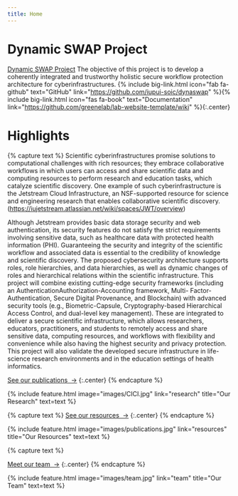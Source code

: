 ```yaml
---
title: Home
---
```


# Dynamic SWAP Project

[Dynamic SWAP Project](https://science.iupui.edu/cs/research/faculty-labs/dynaswap/index.html) The objective of this project is to develop a coherently integrated and trustworthy holistic secure workflow protection architecture for cyberinfrastructures. 
{% include big-link.html icon="fab fa-github" text="GitHub" link="https://github.com/iupui-soic/dynaswap" %}{% include big-link.html icon="fas fa-book" text="Documentation" link="https://github.com/greenelab/lab-website-template/wiki" %}{:.center}

<!-- section break -->

# Highlights

{% capture text %}
Scientific cyberinfrastructures promise solutions to computational challenges with rich resources; they embrace collaborative workflows in which users can access and share scientific data and computing resources to perform research and education tasks, which catalyze scientific discovery. One example of such cyberinfrastructure is the Jetstream Cloud Infrastructure, an NSF-supported resource for science and engineering research that enables collaborative scientific discovery. 
(https://iujetstream.atlassian.net/wiki/spaces/JWT/overview)

Although Jetstream provides basic data storage security and web authentication, its security features do not satisfy the strict requirements involving sensitive data, such as healthcare data with protected health information (PHI). Guaranteeing the security and integrity of the scientific workflow and associated data is essential to the credibility of knowledge and scientific discovery. The proposed cybersecurity architecture supports roles, role hierarchies, and data hierarchies, as well as dynamic changes of roles and hierarchical relations within the scientific infrastructure. This project will combine existing cutting-edge security frameworks (including an AuthenticationAuthorization-Accounting framework, Multi- Factor-Authentication, Secure Digital Provenance, and Blockchain) with advanced security tools (e.g., Biometric-Capsule, Cryptography-based Hierarchical Access Control, and dual-level key management). These are integrated to deliver a secure scientific infrastructure, which allows researchers, educators, practitioners, and students to remotely access and share sensitive data, computing resources, and workflows with flexibility and convenience while also having the highest security and privacy protection. This project will also validate the developed secure infrastructure in life-science research environments and in the education settings of health informatics.


[See our publications &nbsp;→](research)
{:.center}
{% endcapture %}

{%
  include feature.html
  image="images/CICI.jpg"
  link="research"
  title="Our Research"
  text=text
%}

{% capture text %}
[See our resources &nbsp;→](resources)
{:.center}
{% endcapture %}

{%
  include feature.html
  image="images/publications.jpg"
  link="resources"
  title="Our Resources"
  text=text
%}

{% capture text %}

[Meet our team &nbsp;→](team)
{:.center}
{% endcapture %}

{%
  include feature.html
  image="images/team.jpg"
  link="team"
  title="Our Team"
  text=text
%}
